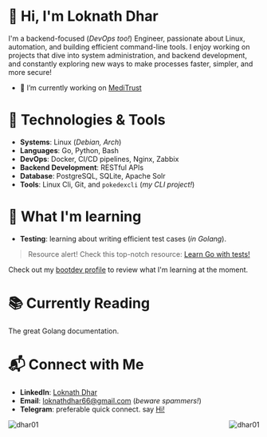 # 👋 Hi, I'm Loknath Dhar

I'm a backend-focused (*DevOps too!*) Engineer, passionate about Linux, automation, and building efficient command-line tools. I enjoy working on projects that dive into system administration, and backend development, and constantly exploring new ways to make processes faster, simpler, and more secure! 

- 🔭 I’m currently working on [MediTrust](https://github.com/Dhar01/MediTrust)

# 🔧 Technologies & Tools

- **Systems**: Linux (*Debian, Arch*)
- **Languages**: Go, Python, Bash
- **DevOps**: Docker, CI/CD pipelines, Nginx, Zabbix
- **Backend Development**: RESTful APIs
- **Database**: PostgreSQL, SQLite, Apache Solr
- **Tools**: Linux Cli, Git, and `pokedexcli` (*my CLI project!*)

# 🌱 What I'm learning

- **Testing**: learning about writing efficient test cases (*in Golang*).

> Resource alert! Check this top-notch resource: [Learn Go with tests!](https://quii.gitbook.io/learn-go-with-tests)

Check out my [bootdev profile](https://www.boot.dev/u/dhar01) to review what I'm learning at the moment.

# 📚 Currently Reading

The great Golang documentation.

# 📬 Connect with Me

- **LinkedIn**: [Loknath Dhar](https://www.linkedin.com/in/dhar01/)
- **Email**: [loknathdhar66@gmail.com](mailto:loknathdhar66@gmail.com) (*beware spammers!*)
- **Telegram**: preferable quick connect. say [Hi!](https://t.me/Dhar01)


<p><img align="right" src="https://github-readme-stats.vercel.app/api/top-langs?username=dhar01&show_icons=true&locale=en&layout=compact" alt="dhar01" /></p>

<p><img align="left" src="https://github-readme-streak-stats.herokuapp.com/?user=dhar01&" alt="dhar01"/></p>

